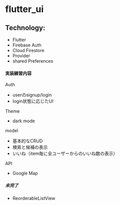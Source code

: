 # flutter_ui

## Technology:

- Flutter
- Firebase Auth
- Cloud Firestore
- Provider
- shared Preferences

#### 実装練習内容
Auth
- userのsignup/login
- login状態に応じたUI

Theme
- dark mode

model
- 基本的なCRUD
- 検索と候補の表示
- いいね（item毎に全ユーザーからのいいね数の表示）

API
- Google Map

##### 未完了
- ReorderableListView